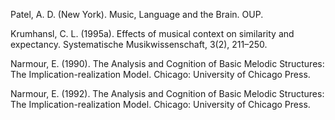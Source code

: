 Patel, A. D. (New York). Music, Language and the Brain. OUP.

Krumhansl, C. L. (1995a). Effects of musical context on similarity and expectancy. Systematische Musikwissenschaft, 3(2), 211–250.

Narmour, E. (1990). The Analysis and Cognition of Basic Melodic Structures: The Implication-realization Model. Chicago: University of Chicago Press.

Narmour, E. (1992). The Analysis and Cognition of Basic Melodic Structures: The Implication-realization Model. Chicago: University of Chicago Press.
